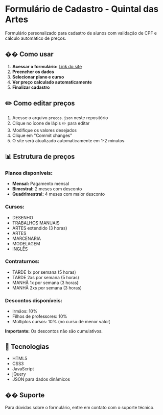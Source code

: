 # Formulário de Cadastro - Quintal das Artes

Formulário personalizado para cadastro de alunos com validação de CPF e cálculo automático de preços.

## �� Como usar

1. **Acessar o formulário:** [Link do site](https://seu-site.netlify.app)
2. **Preencher os dados**
3. **Selecionar plano e curso**
4. **Ver preço calculado automaticamente**
5. **Finalizar cadastro**

## ✏️ Como editar preços

1. Acesse o arquivo `precos.json` neste repositório
2. Clique no ícone de lápis ✏️ para editar
3. Modifique os valores desejados
4. Clique em "Commit changes"
5. O site será atualizado automaticamente em 1-2 minutos

## 📊 Estrutura de preços

### Planos disponíveis:
- **Mensal:** Pagamento mensal
- **Bimestral:** 2 meses com desconto
- **Quadrimestral:** 4 meses com maior desconto

### Cursos:
- DESENHO
- TRABALHOS MANUAIS
- ARTES extendido (3 horas)
- ARTES
- MARCENARIA
- MODELAGEM
- INGLÊS

### Contraturnos:
- TARDE 1x por semana (5 horas)
- TARDE 2xs por semana (5 horas)
- MANHÃ 1x por semana (3 horas)
- MANHÃ 2xs por semana (3 horas)

### Descontos disponíveis:
- Irmãos: 10%
- Filhos de professores: 10%
- Múltiplos cursos: 10% (no curso de menor valor)

**Importante:** Os descontos não são cumulativos.

## 🔧 Tecnologias

- HTML5
- CSS3
- JavaScript
- jQuery
- JSON para dados dinâmicos

## �� Suporte

Para dúvidas sobre o formulário, entre em contato com o suporte técnico.
